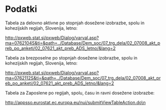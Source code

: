 # Podatki

Tabela za delovno aktivne po stopnjah dosežene izobrazbe, spolu in kohezijskih regijah, Slovenija, letno:

http://pxweb.stat.si/pxweb/Dialog/varval.asp?ma=0762104S&ti=&path=../Database/Dem_soc/07_trg_dela/02_07008_akt_preb_po_anketi/02_07621_akt_preb_ADS_letno/&lang=2

Tabela za brezposelne po stopnjah dosežene izobrazbe, spolu in kohezijskih regijah, Slovenija, letno:

http://pxweb.stat.si/pxweb/Dialog/varval.asp?ma=0762112S&ti=&path=../Database/Dem_soc/07_trg_dela/02_07008_akt_preb_po_anketi/02_07621_akt_preb_ADS_letno/&lang=2

Tabela za Zaposlene po regijah, spolu, času in ravni dosežene izobrazbe:

http://appsso.eurostat.ec.europa.eu/nui/submitViewTableAction.do\n
